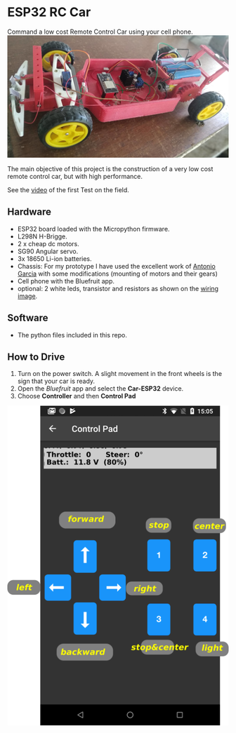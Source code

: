 # ESP32 RC Car
Command a low cost Remote Control Car using your cell phone.
![prototype](images/prototype.jpg)

The main objective of this project is the construction of a very low cost remote control car, but with high performance.

See the [video](https://vimeo.com/769987253) of the first Test on the field.
## Hardware
* ESP32 board loaded with the Micropython firmware.
* L298N H-Brigge.
* 2 x cheap dc motors.
* SG90 Angular servo.
* 3x 18650 Li-ion batteries.
* Chassis: For my prototype I have used the excellent work of [Antonio Garcia](https://www.thingiverse.com/thing:4892947) with some modifications (mounting of motors and their gears)
* Cell phone with the Bluefruit app.
* optional: 2 white leds, transistor and resistors as shown on the [wiring image](https://github.com/rodo54/Esp32_Car/blob/main/images/Car-Esp32_w.png).
## Software
* The python files included in this repo.
## How to Drive
1. Turn on the power switch. A slight movement in the front wheels is the sign that your car is ready.
2. Open the *Bluefruit* app and select the **Car-ESP32** device.
3. Choose **Controller** and then **Control Pad**

![ControlPad](images/ControlPad.png)

